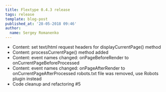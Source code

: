 ```yaml
---
title: Flextype 0.4.3 release
tags: release
template: blog-post
published_at: '28-05-2018 09:46'
author:
  name: Sergey Romanenko
---
```


* Content: set text/html request headers for displayCurrentPage() method
* Content: processCurrentPage() method added
* Content: event names changed: onPageBeforeRender to onCurrentPageBeforeProcessed
* Content: event names changed: onPageAfterRender to onCurrentPageAfterProcessed
robots.txt file was removed, use Robots plugin instead
* Code cleanup and refactoring #5
